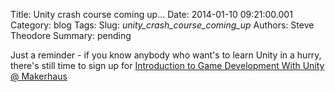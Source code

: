 Title: Unity crash course coming up...
Date: 2014-01-10 09:21:00.001
Category: blog
Tags: 
Slug: _unity_crash_course_coming_up_
Authors: Steve Theodore
Summary: pending

Just a reminder - if you know anybody who want's to learn Unity in a hurry, there's still time to sign up for  [Introduction to Game Development With Unity @ Makerhaus](http://www.makerhaus.com/classes/)

